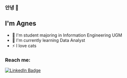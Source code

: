 ### 안녕 👋

## I'm Agnes

- 🌱 I'm student majoring in Information Engineering UGM
- 🤔 I'm currently learning Data Analyst
- ⚡ I love cats

<div id="socialbadges">
  <h3>Reach me: </h3>
  <a href="https://www.linkedin.com/in/agnessuarna/"><img src="https://img.shields.io/badge/LinkedIn-blue?style=for-the-badge&logo=linkedin&logoColor=white" alt="LinkedIn Badge"/></a>
</div>

<!--
**agnessuarna/agnessuarna** is a ✨ _special_ ✨ repository because its `README.md` (this file) appears on your GitHub profile.

Here are some ideas to get you started:

- 🔭 I’m currently working on ...
- 🌱 I’m currently learning ...
- 👯 I’m looking to collaborate on ...
- 🤔 I’m looking for help with ...
- 💬 Ask me about ...
- 📫 How to reach me: ...
- 😄 Pronouns: ...
- ⚡ Fun fact: ...
-->
